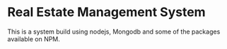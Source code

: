 # Real Estate Management System 
This is a system build using nodejs, Mongodb and some of the packages available on NPM. 
